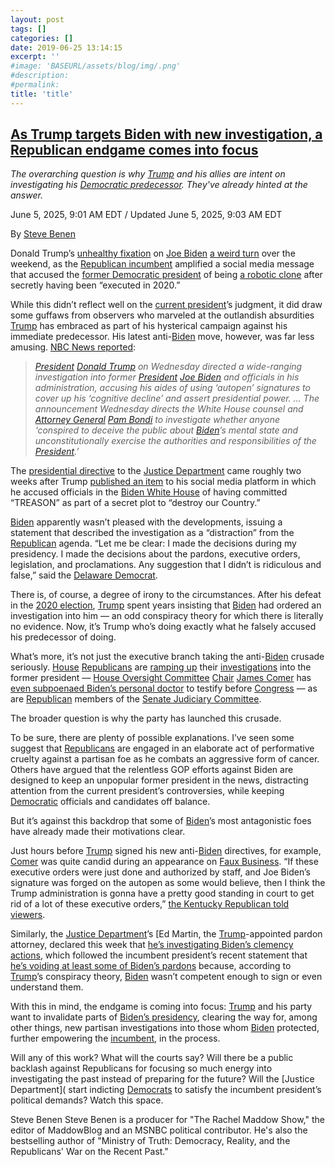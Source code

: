 ```yaml
---
layout: post
tags: []
categories: []
date: 2019-06-25 13:14:15
excerpt: ''
#image: 'BASEURL/assets/blog/img/.png'
#description:
#permalink:
title: 'title'
---
```


## [As Trump targets Biden with new investigation, a Republican endgame comes into focus](https://www.msnbc.com/rachel-maddow-show/maddowblog/trump-targets-biden-new-investigation-republican-endgame-comes-focus-rcna211131)

*The overarching question is why [Trump]() and his allies are intent on investigating his [Democratic predecessor](). They've already hinted at the answer.*

June 5, 2025, 9:01 AM EDT / Updated June 5, 2025, 9:03 AM EDT

By [Steve Benen](https://www.msnbc.com/author/steve-benen-ncpn433601)

Donald Trump’s [unhealthy fixation](https://www.msnbc.com/rachel-maddow-show/maddowblog/even-easter-message-trump-cant-shake-unhealthy-fixation-biden-rcna202159) on [Joe Biden](https://www.nbcnews.com/politics/donald-trump/first-100-days-trump-still-leans-old-foe-joe-biden-rcna201229) [a weird turn](https://www.msnbc.com/rachel-maddow-show/maddowblog/joe-biden-secretly-robotic-clone-new-conspiracy-theory-trump-amplified-rcna210332) over the weekend, as the [Republican incumbent]() amplified a social media message that accused the [former Democratic president]() of being [a robotic clone](https://www.msnbc.com/rachel-maddow-show/maddowblog/joe-biden-secretly-robotic-clone-new-conspiracy-theory-trump-amplified-rcna210332) after secretly having been “executed in 2020.”

While this didn’t reflect well on the [current president]()’s judgment, it did draw some guffaws from observers who marveled at the outlandish absurdities [Trump]() has embraced as part of his hysterical campaign against his immediate predecessor. His latest anti-[Biden]() move, however, was far less amusing. [NBC News reported](https://www.nbcnews.com/politics/politics-news/president-trump-orders-investigation-joe-biden-alleged-use-autopen-rcna211058):

> *[President]() [Donald Trump]() on Wednesday directed a wide-ranging investigation into former [President]() [Joe Biden]() and officials in his administration, accusing his aides of using ‘autopen’ signatures to cover up his ‘cognitive decline’ and assert presidential power. ... The announcement Wednesday directs the White House counsel and [Attorney General]() [Pam Bondi]() to investigate whether anyone ‘conspired to deceive the public about [Biden]()’s mental state and unconstitutionally exercise the authorities and responsibilities of the [President]().’*

The [presidential directive]() to the [Justice Department]() came roughly two weeks after Trump [published an item](https://truthsocial.com/@realDonaldTrump/114541915757167539) to his social media platform in which he accused officials in the [Biden White House]() of having committed “TREASON” as part of a secret plot to “destroy our Country.”

[Biden]() apparently wasn’t pleased with the developments, issuing a statement that described the investigation as a “distraction” from the [Republican]() agenda. “Let me be clear: I made the decisions during my presidency. I made the decisions about the pardons, executive orders, legislation, and proclamations. Any suggestion that I didn’t is ridiculous and false,” said the [Delaware Democrat]().

There is, of course, a degree of irony to the circumstances. After his defeat in the [2020 election](), [Trump]() spent years insisting that [Biden]() had ordered an investigation into him — an odd conspiracy theory for which there is literally no evidence. Now, it’s Trump who’s doing exactly what he falsely accused his predecessor of doing.

What’s more, it’s not just the executive branch taking the anti-[Biden]() crusade seriously. [House]() [Republicans]() are [ramping up](https://www.nbcnews.com/politics/trump-administration/live-blog/trump-administration-musk-tariffs-immigration-russia-live-update-rcna210170/rcrd80708?canonicalCard=true) their [investigations](https://www.politico.com/live-updates/2025/02/24/congress/jordan-subpoena-biden-capitol-attack-00205815) into the former president — [House Oversight Committee]() [Chair]() [James Comer]() has [even subpoenaed Biden’s personal doctor](https://bsky.app/profile/ronfilipkowski.bsky.social/post/3lqszhyhvc22h) to testify before [Congress]() — as are [Republican]() members of the [Senate Judiciary Committee]().

The broader question is why the party has launched this crusade.

To be sure, there are plenty of possible explanations. I’ve seen some suggest that [Republicans]() are engaged in an elaborate act of performative cruelty against a partisan foe as he combats an aggressive form of cancer. Others have argued that the relentless GOP efforts against Biden are designed to keep an unpopular former president in the news, distracting attention from the current president’s controversies, while keeping [Democratic]() officials and candidates off balance.

But it’s against this backdrop that some of [Biden]()’s most antagonistic foes have already made their motivations clear.

Just hours before [Trump]() signed his new anti-[Biden]() directives, for example, [Comer]() was quite candid during an appearance on [Faux Business](). “If these executive orders were just done and authorized by staff, and Joe Biden’s signature was forged on the autopen as some would believe, then I think the Trump administration is gonna have a pretty good standing in court to get rid of a lot of these executive orders,” [the Kentucky Republican told viewers](https://bsky.app/profile/atrupar.com/post/3lqrvgbmfm723).

Similarly, the [Justice Department]()’s [Ed Martin[](), the [Trump]()-appointed pardon attorney, declared this week that [he’s investigating Biden’s clemency actions](https://www.reuters.com/world/us/trumps-justice-department-examining-pardons-issued-by-biden-2025-06-02/), which followed the incumbent president’s recent statement that [he’s voiding at least some of Biden’s pardons](https://www.msnbc.com/rachel-maddow-show/maddowblog/trump-says-s-invalidating-biden-pardons-claiming-power-doesnt-rcna196671) because, according to [Trump]()’s conspiracy theory, [Biden]() wasn’t competent enough to sign or even understand them.

With this in mind, the endgame is coming into focus: [Trump]() and his party want to invalidate parts of [Biden’s presidency](), clearing the way for, among other things, new partisan investigations into those whom [Biden]() protected, further empowering the [incumbent](), in the process.

Will any of this work? What will the courts say? Will there be a public backlash against Republicans for focusing so much energy into investigating the past instead of preparing for the future? Will the [Justice Department]( start indicting [Democrats]() to satisfy the incumbent president’s political demands? Watch this space.

Steve Benen
Steve Benen is a producer for "The Rachel Maddow Show," the editor of MaddowBlog and an MSNBC political contributor. He's also the bestselling author of "Ministry of Truth: Democracy, Reality, and the Republicans' War on the Recent Past."
